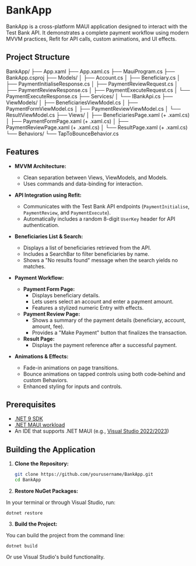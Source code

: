 # BankApp

BankApp is a cross-platform MAUI application designed to interact with the Test Bank API. It demonstrates a complete payment workflow using modern MVVM practices, Refit for API calls, custom animations, and UI effects.


## Project Structure

BankApp/
├── App.xaml
├── App.xaml.cs
├── MauiProgram.cs
├── BankApp.csproj
├── Models/
│   ├── Account.cs
│   ├── Beneficiary.cs
│   ├── PaymentInitialiseResponse.cs
│   ├── PaymentReviewRequest.cs
│   ├── PaymentReviewResponse.cs
│   ├── PaymentExecuteRequest.cs
│   └── PaymentExecuteResponse.cs
├── Services/
│   └── IBankApi.cs
├── ViewModels/
│   ├── BeneficiariesViewModel.cs
│   ├── PaymentFormViewModel.cs
│   ├── PaymentReviewViewModel.cs
│   └── ResultViewModel.cs
├── Views/
│   ├── BeneficiariesPage.xaml (+ .xaml.cs)
│   ├── PaymentFormPage.xaml (+ .xaml.cs)
│   ├── PaymentReviewPage.xaml (+ .xaml.cs)
│   └── ResultPage.xaml (+ .xaml.cs)
└── Behaviors/
    └── TapToBounceBehavior.cs


## Features

- **MVVM Architecture:**  
  - Clean separation between Views, ViewModels, and Models.
  - Uses commands and data-binding for interaction.

- **API Integration using Refit:**  
  - Communicates with the Test Bank API endpoints (`PaymentInitialise`, `PaymentReview`, and `PaymentExecute`).
  - Automatically includes a random 8-digit `UserKey` header for API authentication.

- **Beneficiaries List & Search:**  
  - Displays a list of beneficiaries retrieved from the API.
  - Includes a SearchBar to filter beneficiaries by name.
  - Shows a "No results found" message when the search yields no matches.

- **Payment Workflow:**  
  - **Payment Form Page:**  
    - Displays beneficiary details.
    - Lets users select an account and enter a payment amount.
    - Features a stylized numeric Entry with effects.
  - **Payment Review Page:**  
    - Shows a summary of the payment details (beneficiary, account, amount, fee).
    - Provides a "Make Payment" button that finalizes the transaction.
  - **Result Page:**  
    - Displays the payment reference after a successful payment.

- **Animations & Effects:**  
  - Fade-in animations on page transitions.
  - Bounce animations on tapped controls using both code‑behind and custom Behaviors.
  - Enhanced styling for inputs and controls.

## Prerequisites

- [.NET 9 SDK](https://dotnet.microsoft.com/download/dotnet/9.0)
- [.NET MAUI workload](https://docs.microsoft.com/dotnet/maui/get-started/installation)
- An IDE that supports .NET MAUI (e.g., [Visual Studio 2022/2023](https://visualstudio.microsoft.com/))

## Building the Application

1. **Clone the Repository:**

   ```bash
   git clone https://github.com/yourusername/BankApp.git
   cd BankApp

2. **Restore NuGet Packages:**

In your terminal or through Visual Studio, run:

    dotnet restore

3. **Build the Project:**

You can build the project from the command line:

    dotnet build

Or use Visual Studio's build functionality.
